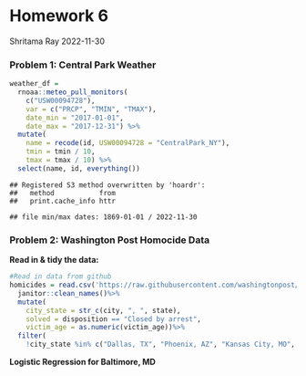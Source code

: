 Homework 6
================
Shritama Ray
2022-11-30

### Problem 1: Central Park Weather

``` r
weather_df = 
  rnoaa::meteo_pull_monitors(
    c("USW00094728"),
    var = c("PRCP", "TMIN", "TMAX"), 
    date_min = "2017-01-01",
    date_max = "2017-12-31") %>%
  mutate(
    name = recode(id, USW00094728 = "CentralPark_NY"),
    tmin = tmin / 10,
    tmax = tmax / 10) %>%
  select(name, id, everything())
```

    ## Registered S3 method overwritten by 'hoardr':
    ##   method           from
    ##   print.cache_info httr

    ## file min/max dates: 1869-01-01 / 2022-11-30

### Problem 2: Washington Post Homocide Data

**Read in & tidy the data:**

``` r
#Read in data from github
homicides = read.csv('https://raw.githubusercontent.com/washingtonpost/data-homicides/master/homicide-data.csv') %>%
  janitor::clean_names()%>%
  mutate(
    city_state = str_c(city, ", ", state),
    solved = disposition == "Closed by arrest",
    victim_age = as.numeric(victim_age))%>%
  filter(
    !city_state %in% c("Dallas, TX", "Phoenix, AZ", "Kansas City, MO", "Tulsa,      AL"), victim_race %in% c("White", "Black"))
```

**Logistic Regression for Baltimore, MD**
